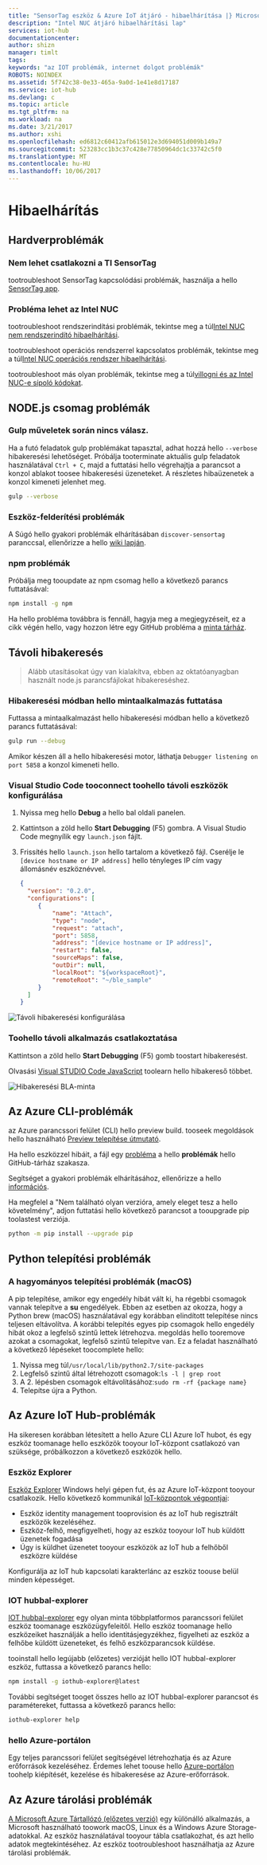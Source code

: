 ```yaml
---
title: "SensorTag eszköz & Azure IoT átjáró - hibaelhárítása |} Microsoft Docs"
description: "Intel NUC átjáró hibaelhárítási lap"
services: iot-hub
documentationcenter: 
author: shizn
manager: timlt
tags: 
keywords: "az IOT problémák, internet dolgot problémák"
ROBOTS: NOINDEX
ms.assetid: 5f742c38-0e33-465a-9a0d-1e41e8d17187
ms.service: iot-hub
ms.devlang: c
ms.topic: article
ms.tgt_pltfrm: na
ms.workload: na
ms.date: 3/21/2017
ms.author: xshi
ms.openlocfilehash: ed6812c60412afb615012e3d694051d009b149a7
ms.sourcegitcommit: 523283cc1b3c37c428e77850964dc1c33742c5f0
ms.translationtype: MT
ms.contentlocale: hu-HU
ms.lasthandoff: 10/06/2017
---
```

# <a name="troubleshooting"></a>Hibaelhárítás

## <a name="hardware-issues"></a>Hardverproblémák

### <a name="ti-sensortag-cannot-be-connected"></a>Nem lehet csatlakozni a TI SensorTag

tootroubleshoot SensorTag kapcsolódási problémák, használja a hello [SensorTag app](http://processors.wiki.ti.com/index.php/SensorTag_User_Guide#SensorTag_App_user_guide).

### <a name="have-an-issue-with-intel-nuc"></a>Probléma lehet az Intel NUC

tootroubleshoot rendszerindítási problémák, tekintse meg a túl[Intel NUC nem rendszerindító hibaelhárítási](http://www.intel.com/content/www/us/en/support/boards-and-kits/000005845.html).

tootroubleshoot operációs rendszerrel kapcsolatos problémák, tekintse meg a túl[Intel NUC operációs rendszer hibaelhárítási](http://www.intel.com/content/www/us/en/support/boards-and-kits/000006018.html).

tootroubleshoot más olyan problémák, tekintse meg a túl[villogni és az Intel NUC-e sípoló kódokat](http://www.intel.com/content/www/us/en/support/boards-and-kits/intel-nuc-boards/000005854.html).

## <a name="nodejs-package-issues"></a>NODE.js csomag problémák

### <a name="no-response-during-gulp-tasks"></a>Gulp műveletek során nincs válasz.

Ha a futó feladatok gulp problémákat tapasztal, adhat hozzá hello `--verbose` hibakeresési lehetőséget. Próbálja tooterminate aktuális gulp feladatok használatával `Ctrl + C`, majd a futtatási hello végrehajtja a parancsot a konzol ablakot toosee hibakeresési üzeneteket. A részletes hibaüzenetek a konzol kimeneti jelenhet meg.

```bash
gulp --verbose
```

### <a name="device-discovery-issues"></a>Eszköz-felderítési problémák

A Súgó hello gyakori problémák elhárításában `discover-sensortag` paranccsal, ellenőrizze a hello [wiki lapján](https://wiki.archlinux.org/index.php/bluetooth#Bluetoothctl).

### <a name="npm-issues"></a>npm problémák

Próbálja meg tooupdate az npm csomag hello a következő parancs futtatásával:

```bash
npm install -g npm
```

Ha hello probléma továbbra is fennáll, hagyja meg a megjegyzéseit, ez a cikk végén hello, vagy hozzon létre egy GitHub probléma a [minta tárház](https://github.com/azure-samples/iot-hub-c-intel-nuc-gateway-getting-started).

## <a name="remote-debugging"></a>Távoli hibakeresés
> Alább utasításokat úgy van kialakítva, ebben az oktatóanyagban használt node.js parancsfájlokat hibakereséshez.
### <a name="run-hello-sample-application-in-debug-mode"></a>Hibakeresési módban hello mintaalkalmazás futtatása

Futtassa a mintaalkalmazást hello hibakeresési módban hello a következő parancs futtatásával:

```bash
gulp run --debug
```

Amikor készen áll a hello hibakeresési motor, láthatja `Debugger listening on port 5858` a konzol kimeneti hello.

### <a name="configure-visual-studio-code-tooconnect-toohello-remote-device"></a>Visual Studio Code tooconnect toohello távoli eszközök konfigurálása

1. Nyissa meg hello **Debug** a hello bal oldali panelen.
2. Kattintson a zöld hello **Start Debugging** (F5) gombra. A Visual Studio Code megnyílik egy `launch.json` fájlt.
3. Frissítés hello `launch.json` hello tartalom a következő fájl. Cserélje le `[device hostname or IP address]` hello tényleges IP cím vagy állomásnév eszköznévvel.

   ``` json
   {
     "version": "0.2.0",
     "configurations": [
        {
            "name": "Attach",
            "type": "node",
            "request": "attach",
            "port": 5858,
            "address": "[device hostname or IP address]",
            "restart": false,
            "sourceMaps": false,
            "outDir": null,
            "localRoot": "${workspaceRoot}",
            "remoteRoot": "~/ble_sample"
        }
     ]
   }
   ```

![Távoli hibakeresési konfigurálása](./media/iot-hub-gateway-kit-lessons/troubleshooting/remote_debugging_configuration.png)

### <a name="attach-toohello-remote-application"></a>Toohello távoli alkalmazás csatlakoztatása

Kattintson a zöld hello **Start Debugging** (F5) gomb toostart hibakeresést.

Olvasási [Visual STUDIO Code JavaScript](https://code.visualstudio.com/docs/languages/javascript#_debugging) toolearn hello hibakereső többet.

![Hibakeresési BLA-minta](./media/iot-hub-gateway-kit-lessons/troubleshooting/debugging_ble_sample.png)

## <a name="azure-cli-issues"></a>Az Azure CLI-problémák

az Azure parancssori felület (CLI) hello preview build. tooseek megoldások hello használható [Preview telepítése útmutató](https://github.com/Azure/azure-cli/blob/master/doc/preview_install_guide.md).

Ha hello eszközzel hibáit, a fájl egy [probléma](https://github.com/Azure/azure-cli/issues) a hello **problémák** hello GitHub-tárház szakasza.

Segítséget a gyakori problémák elhárításához, ellenőrizze a hello [információs](https://github.com/Azure/azure-cli/blob/master/README.rst).

Ha megfelel a "Nem található olyan verzióra, amely eleget tesz a hello követelmény", adjon futtatási hello következő parancsot a tooupgrade pip toolastest verziója.

```bash
python -m pip install --upgrade pip
```

## <a name="python-installation-issues"></a>Python telepítési problémák

### <a name="legacy-installation-issues-macos"></a>A hagyományos telepítési problémák (macOS)

A pip telepítése, amikor egy engedély hibát vált ki, ha régebbi csomagok vannak telepítve a **su** engedélyek. Ebben az esetben az okozza, hogy a Python brew (macOS) használatával egy korábban elindított telepítése nincs teljesen eltávolítva. A korábbi telepítés egyes pip csomagok hello engedély hibát okoz a legfelső szintű lettek létrehozva. megoldás hello tooremove azokat a csomagokat, legfelső szintű telepítve van. Ez a feladat használható a következő lépéseket toocomplete hello:

1. Nyissa meg túl`/usr/local/lib/python2.7/site-packages`
2. Legfelső szintű által létrehozott csomagok:`ls -l | grep root`
3. A 2. lépésben csomagok eltávolításához:`sudo rm -rf {package name}`
4. Telepítse újra a Python.

## <a name="azure-iot-hub-issues"></a>Az Azure IoT Hub-problémák

Ha sikeresen korábban létesített a hello Azure CLI Azure IoT hubot, és egy eszköz toomanage hello eszközök tooyour IoT-központ csatlakozó van szüksége, próbálkozzon a következő eszközök hello.

### <a name="device-explorer"></a>Eszköz Explorer

[Eszköz Explorer](https://github.com/Azure/azure-iot-sdk-csharp/blob/master/tools/DeviceExplorer) Windows helyi gépen fut, és az Azure IoT-központ tooyour csatlakozik. Hello következő kommunikál [IoT-központok végpontjai](https://azure.microsoft.com/en-us/documentation/articles/iot-hub-devguide/):

- Eszköz identity management tooprovision és az IoT hub regisztrált eszközök kezeléséhez.
- Eszköz-felhő, megfigyelheti, hogy az eszköz tooyour IoT hub küldött üzenetek fogadása
- Úgy is küldhet üzenetet tooyour eszközök az IoT hub a felhőből eszközre küldése

Konfigurálja az IoT hub kapcsolati karakterlánc az eszköz toouse belül minden képességet.

### <a name="iothub-explorer"></a>IOT hubbal-explorer

[IOT hubbal-explorer](https://github.com/Azure/iothub-explorer) egy olyan minta többplatformos parancssori felület eszköz toomanage eszközügyfeleitől. Hello eszköz toomanage hello eszközeiket használják a hello identitásjegyzékhez, figyelheti az eszköz a felhőbe küldött üzeneteket, és felhő eszközparancsok küldése.

tooinstall hello legújabb (előzetes) verzióját hello IOT hubbal-explorer eszköz, futtassa a következő parancs hello:

```bash
npm install -g iothub-explorer@latest
```

További segítséget tooget összes hello az IOT hubbal-explorer parancsot és paramétereket, futtassa a következő parancs hello:

```bash
iothub-explorer help
```

### <a name="hello-azure-portal"></a>hello Azure-portálon

Egy teljes parancssori felület segítségével létrehozhatja és az Azure erőforrások kezeléséhez. Érdemes lehet toouse hello [Azure-portálon](https://azure.microsoft.com/en-us/documentation/articles/azure-portal-overview/) toohelp kiépítését, kezelése és hibakeresése az Azure-erőforrások.

## <a name="azure-storage-issues"></a>Az Azure tárolási problémák

[A Microsoft Azure Tártallózó (előzetes verzió)](http://storageexplorer.com/) egy különálló alkalmazás, a Microsoft használható toowork macOS, Linux és a Windows Azure Storage-adatokkal. Az eszköz használatával tooyour tábla csatlakozhat, és azt hello adatok megtekintéséhez. Az eszköz tootroubleshoot használhatja az Azure tárolási problémák.
